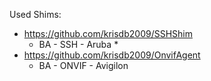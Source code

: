 Used Shims:

* https://github.com/krisdb2009/SSHShim
  * BA - SSH - Aruba *
* https://github.com/krisdb2009/OnvifAgent
  * BA - ONVIF - Avigilon
